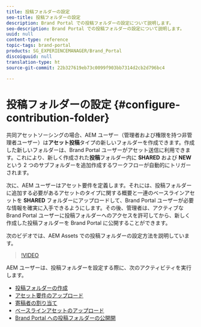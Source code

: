 ```yaml
---
title: 投稿フォルダーの設定
seo-title: 投稿フォルダーの設定
description: Brand Portal での投稿フォルダーの設定について説明します。
seo-description: Brand Portal での投稿フォルダーの設定について説明します。
uuid: null
content-type: reference
topic-tags: brand-portal
products: SG_EXPERIENCEMANAGER/Brand_Portal
discoiquuid: null
translation-type: ht
source-git-commit: 22b327619eb73c0099f903bb7314d2cb2d796bc4

---
```



# 投稿フォルダーの設定 {#configure-contribution-folder}

共同アセットソーシングの場合、AEM ユーザー（管理者および権限を持つ非管理者ユーザー）は&#x200B;**アセット投稿**&#x200B;タイプの新しいフォルダーを作成できます。作成した新しいフォルダーは、Brand Portal ユーザーがアセット送信に利用できます。これにより、新しく作成された&#x200B;**投稿**&#x200B;フォルダー内に **SHARED** および **NEW** という 2 つのサブフォルダーを追加作成するワークフローが自動的にトリガーされます。

次に、AEM ユーザーはアセット要件を定義します。それには、投稿フォルダーに追加する必要があるアセットのタイプに関する概要と一連のベースラインアセットを **SHARED** フォルダーにアップロードして、Brand Portal ユーザーが必要な情報を確実に入手できるようにします。その後、管理者は、アクティブな Brand Portal ユーザーに投稿フォルダーへのアクセスを許可してから、新しく作成した投稿フォルダーを Brand Portal に公開することができます。

次のビデオでは、AEM Assets での投稿フォルダーの設定方法を説明しています。

>[!VIDEO](https://video.tv.adobe.com/v/30547?captions=jpn)

AEM ユーザーは、投稿フォルダーを設定する際に、次のアクティビティを実行します。

* [投稿フォルダーの作成](brand-portal-create-contribution-folder.md)
* [アセット要件のアップロード](brand-portal-configure-contribution-folder-properties.md)
* [寄稿者の割り当て](brand-portal-configure-contribution-folder-properties.md)
* [ベースラインアセットのアップロード](brand-portal-upload-baseline-assets.md)
* [Brand Portal への投稿フォルダーの公開開](brand-portal-publish-contribution-folder-to-brand-portal.md)
